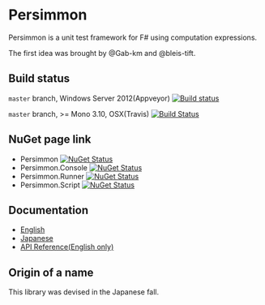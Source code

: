 # Persimmon

Persimmon is a unit test framework for F# using computation expressions.

The first idea was brought by @Gab-km and @bleis-tift.

## Build status

``master`` branch, Windows Server 2012(Appveyor) [![Build status](https://ci.appveyor.com/api/projects/status/89d7837yqc2kg8lt/branch/master?svg=true)](https://ci.appveyor.com/project/pocketberserker/persimmon/branch/master)

``master`` branch, >= Mono 3.10, OSX(Travis) [![Build Status](https://travis-ci.org/persimmon-projects/Persimmon.svg?branch=master)](https://travis-ci.org/persimmon-projects/Persimmon)

## NuGet page link

* Persimmon [![NuGet Status](http://img.shields.io/nuget/v/Persimmon.svg?style=flat)](https://www.nuget.org/packages/Persimmon/)
* Persimmon.Console [![NuGet Status](http://img.shields.io/nuget/v/Persimmon.Console.svg?style=flat)](https://www.nuget.org/packages/Persimmon.COnsole/)
* Persimmon.Runner [![NuGet Status](http://img.shields.io/nuget/v/Persimmon.Runner.svg?style=flat)](https://www.nuget.org/packages/Persimmon.Runner/)
* Persimmon.Script [![NuGet Status](http://img.shields.io/nuget/v/Persimmon.Script.svg?style=flat)](https://www.nuget.org/packages/Persimmon.Script/)

## Documentation

* [English](http://persimmon-projects.github.io/Persimmon/)
* [Japanese](http://persimmon-projects.github.io/Persimmon/ja/)
* [API Reference(English only)](http://persimmon-projects.github.io/Persimmon/reference/)

## Origin of a name

This library was devised in the Japanese fall.
